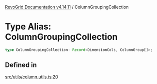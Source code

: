 [RevoGrid Documentation v4.14.11](README.md) / ColumnGroupingCollection

# Type Alias: ColumnGroupingCollection

```ts
type ColumnGroupingCollection: Record<DimensionCols, ColumnGroup[]>;
```

## Defined in

[src/utils/column.utils.ts:20](https://github.com/revolist/revogrid/blob/8390153a63782c6f2a806fb42e5983525eb9dc87/src/utils/column.utils.ts#L20)
